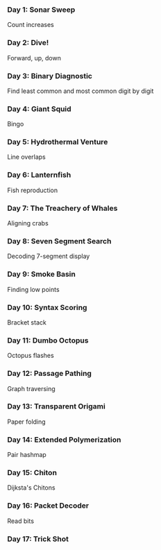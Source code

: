 ### Day 1: Sonar Sweep
Count increases
### Day 2: Dive!
Forward, up, down
### Day 3: Binary Diagnostic
Find least common and most common digit by digit
### Day 4: Giant Squid
Bingo
### Day 5: Hydrothermal Venture
Line overlaps
### Day 6: Lanternfish
Fish reproduction
### Day 7: The Treachery of Whales
Aligning crabs
### Day 8: Seven Segment Search
Decoding 7-segment display
### Day 9: Smoke Basin
Finding low points
### Day 10: Syntax Scoring
Bracket stack
### Day 11: Dumbo Octopus
Octopus flashes
### Day 12: Passage Pathing
Graph traversing
### Day 13: Transparent Origami
Paper folding
### Day 14: Extended Polymerization
Pair hashmap
### Day 15: Chiton
Dijksta's Chitons
### Day 16: Packet Decoder
Read bits
### Day 17: Trick Shot

